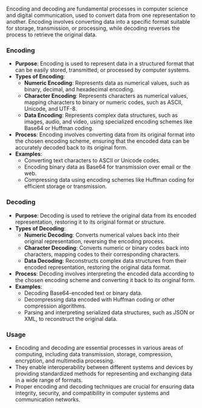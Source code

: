Encoding and decoding are fundamental processes in computer science and digital communication, used to convert data from one representation to another. Encoding involves converting data into a specific format suitable for storage, transmission, or processing, while decoding reverses the process to retrieve the original data.

### Encoding

- **Purpose**: Encoding is used to represent data in a structured format that can be easily stored, transmitted, or processed by computer systems.
- **Types of Encoding**:
  - **Numeric Encoding**: Represents data as numerical values, such as binary, decimal, and hexadecimal encoding.
  - **Character Encoding**: Represents characters as numerical values, mapping characters to binary or numeric codes, such as ASCII, Unicode, and UTF-8.
  - **Data Encoding**: Represents complex data structures, such as images, audio, and video, using specialized encoding schemes like Base64 or Huffman coding.
- **Process**: Encoding involves converting data from its original format into the chosen encoding scheme, ensuring that the encoded data can be accurately decoded back to its original form.
- **Examples**:
  - Converting text characters to ASCII or Unicode codes.
  - Encoding binary data as Base64 for transmission over email or the web.
  - Compressing data using encoding schemes like Huffman coding for efficient storage or transmission.

### Decoding

- **Purpose**: Decoding is used to retrieve the original data from its encoded representation, restoring it to its original format or structure.
- **Types of Decoding**:
  - **Numeric Decoding**: Converts numerical values back into their original representation, reversing the encoding process.
  - **Character Decoding**: Converts numeric or binary codes back into characters, mapping codes to their corresponding characters.
  - **Data Decoding**: Reconstructs complex data structures from their encoded representation, restoring the original data format.
- **Process**: Decoding involves interpreting the encoded data according to the chosen encoding scheme and converting it back to its original form.
- **Examples**:
  - Decoding Base64-encoded text or binary data.
  - Decompressing data encoded with Huffman coding or other compression algorithms.
  - Parsing and interpreting serialized data structures, such as JSON or XML, to reconstruct the original data.

### Usage

- Encoding and decoding are essential processes in various areas of computing, including data transmission, storage, compression, encryption, and multimedia processing.
- They enable interoperability between different systems and devices by providing standardized methods for representing and exchanging data in a wide range of formats.
- Proper encoding and decoding techniques are crucial for ensuring data integrity, security, and compatibility in computer systems and communication networks.
